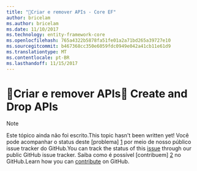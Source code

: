 ```yaml
---
title: "Criar e remover APIs - Core EF"
author: bricelam
ms.author: bricelam
ms.date: 11/10/2017
ms.technology: entity-framework-core
ms.openlocfilehash: 765a4322b5878fa51fe01a2a71bd265a39727e10
ms.sourcegitcommit: b467368cc350e6059fdc0949e042a41cb11e61d9
ms.translationtype: MT
ms.contentlocale: pt-BR
ms.lasthandoff: 11/15/2017
---
```

# <a name="-create-and-drop-apis"></a><span data-ttu-id="6d847-102">🔧Criar e remover APIs</span><span class="sxs-lookup"><span data-stu-id="6d847-102">🔧 Create and Drop APIs</span></span>

> [!NOTE]
> <span data-ttu-id="6d847-103">Este tópico ainda não foi escrito.</span><span class="sxs-lookup"><span data-stu-id="6d847-103">This topic hasn't been written yet!</span></span> <span data-ttu-id="6d847-104">Você pode acompanhar o status deste [problema] [ 1] por meio de nosso público issue tracker do GitHub.</span><span class="sxs-lookup"><span data-stu-id="6d847-104">You can track the status of this [issue][1] through our public GitHub issue tracker.</span></span> <span data-ttu-id="6d847-105">Saiba como é possível [contribuem] [ 2] no GitHub.</span><span class="sxs-lookup"><span data-stu-id="6d847-105">Learn how you can [contribute][2] on GitHub.</span></span>


  [1]: https://github.com/aspnet/EntityFramework.Docs/issues/549
  [2]: https://github.com/aspnet/EntityFramework.Docs/blob/master/CONTRIBUTING.md
